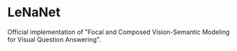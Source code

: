 # LeNaNet
Official implementation of "Focal and Composed Vision-Semantic Modeling for Visual Question Answering".
